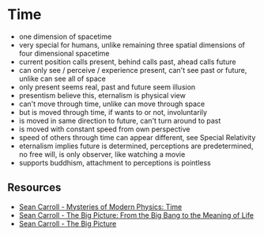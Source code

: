 # Time



- one dimension of spacetime
- very special for humans, unlike remaining three spatial dimensions of four dimensional spacetime
- current position calls present, behind calls past, ahead calls future
- can only see / perceive / experience present, can't see past or future, unlike can see all of space
- only present seems real, past and future seem illusion
- presentism believe this, eternalism is physical view
- can't move through time, unlike can move through space
- but is moved through time, if wants to or not, involuntarily
- is moved in same direction to future, can't turn around to past
- is moved with constant speed from own perspective
- speed of others through time can appear different, see Special Relativity
- eternalism implies future is determined, perceptions are predetermined, no free will, is only observer, like watching a movie
- supports buddhism, attachment to perceptions is pointless



## Resources

- [Sean Carroll - Mysteries of Modern Physics: Time](https://www.thegreatcoursesplus.com/mysteries-of-modern-physics-time)
- [Sean Carroll - The Big Picture: From the Big Bang to the Meaning of Life](https://www.youtube.com/watch?v=2JsKwyRFiYY)
- [Sean Carroll - The Big Picture](https://www.youtube.com/watch?v=x26a-ztpQs8)